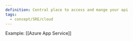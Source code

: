 ```yaml
---
definition: Central place to access and mange your api
tags:
  - concept/SRE/cloud
---
```

Example: [[Azure App Service]]
